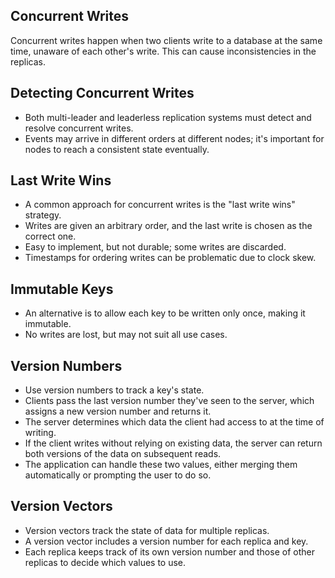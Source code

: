 ## Concurrent Writes

Concurrent writes happen when two clients write to a database at the same time, unaware of each other's write. This can cause inconsistencies in the replicas.

## Detecting Concurrent Writes

- Both multi-leader and leaderless replication systems must detect and resolve concurrent writes.
- Events may arrive in different orders at different nodes; it's important for nodes to reach a consistent state eventually.

## Last Write Wins

- A common approach for concurrent writes is the "last write wins" strategy.
- Writes are given an arbitrary order, and the last write is chosen as the correct one.
- Easy to implement, but not durable; some writes are discarded.
- Timestamps for ordering writes can be problematic due to clock skew.

## Immutable Keys

- An alternative is to allow each key to be written only once, making it immutable.
- No writes are lost, but may not suit all use cases.

## Version Numbers

- Use version numbers to track a key's state.
- Clients pass the last version number they've seen to the server, which assigns a new version number and returns it.
- The server determines which data the client had access to at the time of writing.
- If the client writes without relying on existing data, the server can return both versions of the data on subsequent reads.
- The application can handle these two values, either merging them automatically or prompting the user to do so.

## Version Vectors

- Version vectors track the state of data for multiple replicas.
- A version vector includes a version number for each replica and key.
- Each replica keeps track of its own version number and those of other replicas to decide which values to use.
